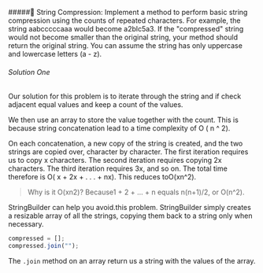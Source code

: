 #####📝  String Compression: Implement a method to perform basic string compression using the counts of repeated characters. For example, the string aabcccccaaa would become a2blc5a3. If the "compressed" string would not become smaller than the original string, your method should return the original string. You can assume the string has only uppercase and lowercase letters (a - z). 

###### Solution One
Our solution for this problem is to iterate through the string and if check adjacent equal values and keep a count of the values. 

We then use an array to store the value together with the count. This is because string concatenation lead to a time complexity of O ( n ^ 2).

On each concatenation, a new copy of the string is created, and the two strings are copied over, character 
by character. The first iteration requires us to copy x characters. The second iteration requires copying 2x characters. The third iteration requires 3x, and so on. The total time therefore is O( x + 2x + . . . + nx). 
This reduces toO(xn^2). 
>Why is it O(xn2)? Because1 + 2 + ... + n equals n(n+1)/2, or O(n^2). 

StringBuilder can help you avoid.this problem. StringBuilder simply creates a resizable array of all the strings, copying them back to a string only when necessary.

```javascript
compressed = [];
compressed.join(""); 
```

The `.join` method on an array return us a string with the values of the array.


